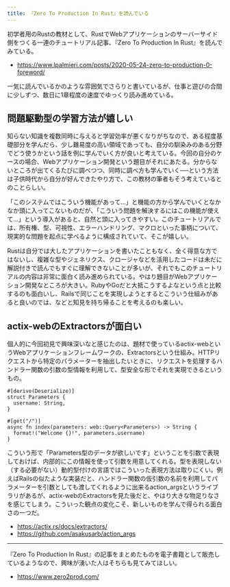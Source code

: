 ```yaml
---
title: 『Zero To Production In Rust』を読んでいる
---
```


初学者用のRustの教材として、RustでWebアプリケーションのサーバーサイド側をつくる一連のチュートリアル記事、『Zero To Production In Rust』を読んでみている。

- https://www.lpalmieri.com/posts/2020-05-24-zero-to-production-0-foreword/

一気に読んでいるかのような雰囲気でさらりと書いているが、仕事と遊びの合間に少しずつ、数日に1章程度の速度でゆっくり読み進めている。

## 問題駆動型の学習方法が嬉しい

知らない知識を複数同時に与えると学習効率が悪くなりがちなので、ある程度基礎部分を学んだら、少し難易度の高い領域であっても、自分の馴染みのある分野でどう使うかという話を例に学んでいく方が良いと考えている。今回の自分のケースの場合、Webアプリケーション開発という題目がそれにあたる。分からないところが出てくるたびに調べつつ、同時に調べ方も学んでいく──という方法は子供時代から自分が好んできたやり方で、この教材の筆者もそう考えているとのことらしい。

「このシステムではこういう機能があって…」と機能の方から学んでいくとなかなか頭に入ってこないものだが、「こういう問題を解決するにはこの機能が使えて…」という導入があると、自然と頭に入ってきやすい。このチュートリアルでは、所有権、型、可視性、エラーハンドリング、マクロといった事柄について、現実的な問題を起点に学べるように構成されていて、そこが嬉しい。

Rustは自分では大したアプリケーションを書いたこともなく、全く得意な方ではないし、複雑な型やジェネリクス、クロージャなどを活用したコードは未だに解説付きで読んでもすぐに理解できないことが多いが、それでもこのチュートリアルの内容は非常に面白く読み進められている。やはり題目がWebアプリケーション開発なところが大きい。RubyやGoだと大抵こうするよなという点と比較するのも面白いし、Railsで同じことを実現しようとするとこういう仕組みがあると良いのでは、などと知見を持ち帰ることを考えるのも楽しい。

## actix-webのExtractorsが面白い

個人的に今回初見で興味深いなと感じたのは、題材で使っているactix-webというWebアプリケーションフレームワークの、Extractorsという仕組み。HTTPリクエストから特定のパラメーターを抽出したいときに、リクエストを処理するハンドラー関数の引数の型情報を利用して、型安全な形でそれを実現できるというもの。

```
#[derive(Deserialize)]
struct Parameters {
  username: String,
}

#[get("/")]
async fn index(parameters: web::Query<Parameters>) -> String {
  format!("Welcome {}!", parameters.username)
}
```

こういう形で「Parameters型のデータが欲しいです」ということを引数で表現しておけば、内部的にこの情報を使って引数を用意してくれる。型を表現しない（する必要がない）動的型付けの言語ではこういった表現方法は取りにくい。例えばRailsの似たような実装だと、ハンドラー関数の仮引数の名前を利用してパラメーターを引数としても渡してくれるように出来るaction_argsというライブラリがあるが、actix-webのExtractorsを見た後だと、やはり大きな物足りなさを感じてしまう。こういった観点の変化こそ、新しいものを学んで得られる面白さの一つだ。

- https://actix.rs/docs/extractors/
- https://github.com/asakusarb/action_args

---

『Zero To Production In Rust』の記事をまとめたものを電子書籍として販売しているようなので、興味が湧いた人はそちらも見てみてほしい。

- https://www.zero2prod.com/
